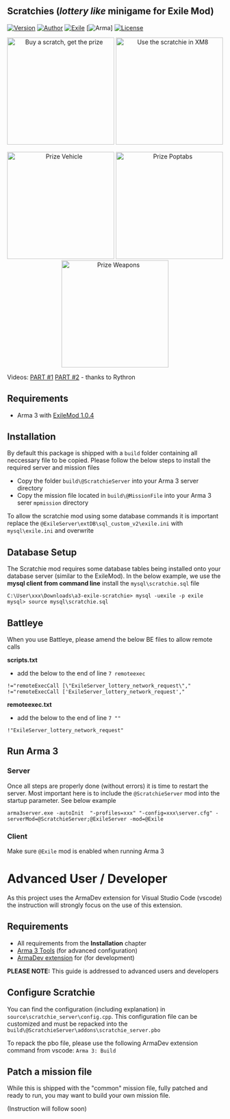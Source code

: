 ## Scratchies (*lottery like* minigame for Exile Mod)
[![Version](https://img.shields.io/badge/Version-1.4-green.svg)](https://github.com/ole1986/a3-exile-scratchie/releasese)
[![Author](https://img.shields.io/badge/Author-ole1986-green.svg)](https://github.com/ole1986)
[![Exile](https://img.shields.io/badge/Exile-1.0.4%20Pineapple-C72651.svg)](http://www.exilemod.com/downloads/)
[![Arma](https://img.shields.io/badge/Arma-1.80-blue.svg)]
[![License](https://img.shields.io/badge/License-APL-blue.svg)](https://www.bistudio.com/community/licenses/arma-public-license)

<p align="center">
    <img src="images/scratchie-xm8apps.PNG" width="250" title="Buy a scratch, get the prize">
    <img src="images/scratchie-xm8apps-inside.PNG" width="250" title="Use the scratchie in XM8">
</p>
<p align="center">
    <img src="images/prize-vehicle.jpg" width="250" title="Prize Vehicle">
    <img src="images/prize-poptabs.jpg" width="250" title="Prize Poptabs">
    <img src="images/winner-message.png" width="250" title="Prize Weapons">
</p>

Videos: [PART #1](https://www.youtube.com/watch?v=zVPXYhhYrbU) [PART #2](https://www.youtube.com/watch?v=2MC45ycnOkc) - thanks to Rythron

## Requirements

* Arma 3 with [ExileMod 1.0.4](http://www.exilemod.com/downloads/)

## Installation

By default this package is shipped with a `build` folder containing all neccessary file to be copied. Please follow the below steps to install the required server and mission files

* Copy the folder `build\@ScratchieServer` into your Arma 3 server directory
* Copy the mission file located in `build\@MissionFile` into your Arma 3 serer `mpmission` directory

To allow the scratchie mod using some database commands it is important replace the `@ExileServer\extDB\sql_custom_v2\exile.ini` with `mysql\exile.ini` and overwrite

## Database Setup

The Scratchie mod requires some database tables being installed onto your database server (similar to the ExileMod).
In the below example, we use the **mysql client from command line** install the `mysql\scratchie.sql` file

```
C:\User\xxx\Downloads\a3-exile-scratchie> mysql -uexile -p exile
mysql> source mysql\scratchie.sql
```

## Battleye

When you use Battleye, please amend the below BE files to allow remote calls

**scripts.txt**

+ add the below to the end of line `7 remoteexec`

 `!="remoteExecCall [\"ExileServer_lottery_network_request\"," !="remoteExecCall ['ExileServer_lottery_network_request',"`
 
**remoteexec.txt**

+ add the below to the end of line `7 ""`

 `!"ExileServer_lottery_network_request"`

## Run Arma 3

### Server

Once all steps are properly done (without errors) it is time to restart the server. Most important here is to include the `@ScratchieServer` mod into the startup parameter. See below example

`arma3server.exe -autoInit  "-profiles=xxx" "-config=xxx\server.cfg" -serverMod=@ScratchieServer;@ExileServer -mod=@Exile`

### Client

Make sure `@Exile` mod is enabled when running Arma 3

# Advanced User / Developer

As this project uses the ArmaDev extension for Visual Studio Code (vscode) the instruction will strongly focus on the use of this extension.

## Requirements

* All requirements from the **Installation** chapter
* [Arma 3 Tools](https://community.bistudio.com/wiki/Arma_3_Tools_Installation) (for advanced configuration)
* [ArmaDev extension](https://marketplace.visualstudio.com/items?itemName=ole1986.arma-dev) for (for development)

**PLEASE NOTE:** This guide is addressed to advanced users and developers

## Configure Scratchie

You can find the configuration (including explanation) in `source\scratchie_server\config.cpp`.
This configuration file can be customized and must be repacked into the `build\@ScratchieServer\addons\scratchie_server.pbo`

To repack the pbo file, please use the following ArmaDev extension command from vscode: `Arma 3: Build`

## Patch a mission file

While this is shipped with the "common" mission file, fully patched and ready to run, you may want to build your own mission file.

(Instruction will follow soon)